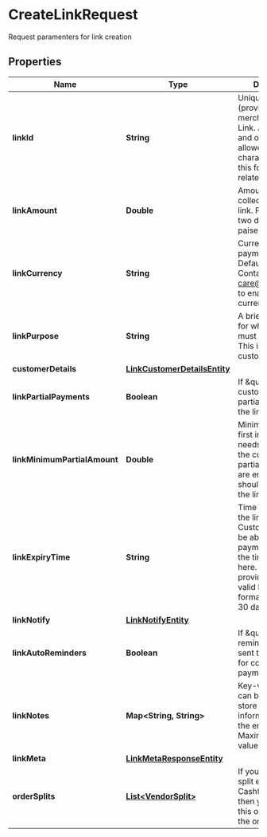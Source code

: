 

# CreateLinkRequest

Request paramenters for link creation

## Properties

| Name | Type | Description | Notes |
|------------ | ------------- | ------------- | -------------|
|**linkId** | **String** | Unique Identifier (provided by merchant) for the Link. Alphanumeric and only - and _ allowed (50 character limit). Use this for other link-related APIs. |  |
|**linkAmount** | **Double** | Amount to be collected using this link. Provide upto two decimals for paise. |  |
|**linkCurrency** | **String** | Currency for the payment link. Default is INR. Contact care@cashfree.com to enable new currencies. |  |
|**linkPurpose** | **String** | A brief description for which payment must be collected. This is shown to the customer. |  |
|**customerDetails** | [**LinkCustomerDetailsEntity**](LinkCustomerDetailsEntity.md) |  |  |
|**linkPartialPayments** | **Boolean** | If \&quot;true\&quot;, customer can make partial payments for the link. |  [optional] |
|**linkMinimumPartialAmount** | **Double** | Minimum amount in first installment that needs to be paid by the customer if partial payments are enabled. This should be less than the link_amount. |  [optional] |
|**linkExpiryTime** | **String** | Time after which the link expires. Customers will not be able to make the payment beyond the time specified here. You can provide them in a valid ISO 8601 time format. Default is 30 days. |  [optional] |
|**linkNotify** | [**LinkNotifyEntity**](LinkNotifyEntity.md) |  |  [optional] |
|**linkAutoReminders** | **Boolean** | If \&quot;true\&quot;, reminders will be sent to customers for collecting payments. |  [optional] |
|**linkNotes** | **Map&lt;String, String&gt;** | Key-value pair that can be used to store additional information about the entity. Maximum 5 key-value pairs |  [optional] |
|**linkMeta** | [**LinkMetaResponseEntity**](LinkMetaResponseEntity.md) |  |  [optional] |
|**orderSplits** | [**List&lt;VendorSplit&gt;**](VendorSplit.md) | If you have Easy split enabled in your Cashfree account then you can use this option to split the order amount. |  [optional] |




